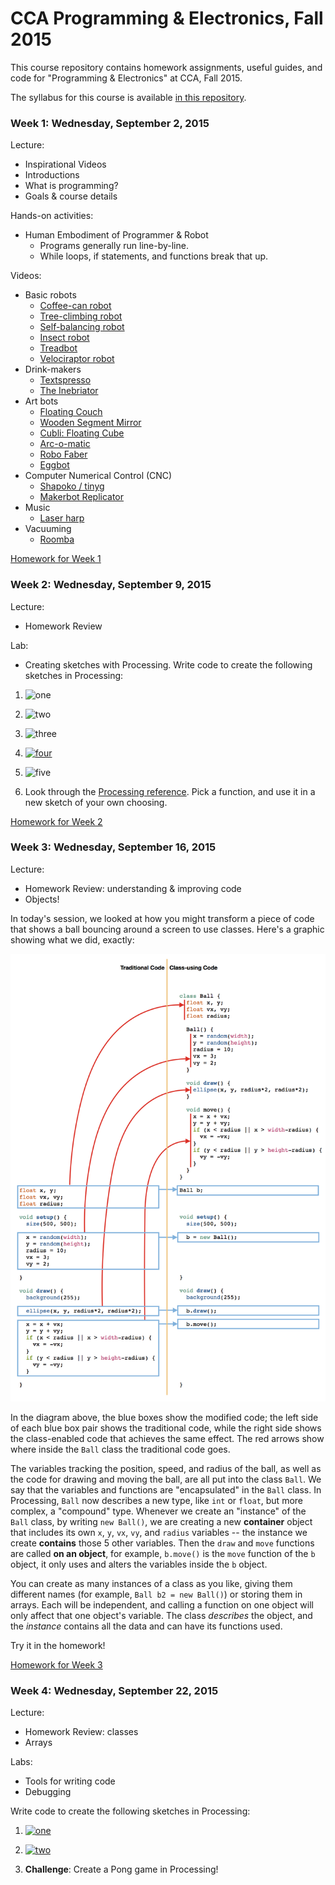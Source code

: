 # CCA Programming & Electronics, Fall 2015

This course repository contains homework assignments, useful guides, and code for "Programming & Electronics" at CCA, Fall 2015.

The syllabus for this course is available [in this repository](syllabus.pdf).

### Week 1: Wednesday, September 2, 2015

Lecture:
- Inspirational Videos
- Introductions
- What is programming?
- Goals & course details

Hands-on activities:
- Human Embodiment of Programmer & Robot
  - Programs generally run line-by-line.
  - While loops, if statements, and functions break that up.
  

Videos:
- Basic robots
  - [Coffee-can robot](http://www.youtube.com/watch?v=b0mIshBIbvI#t=24)
  - [Tree-climbing robot](http://www.youtube.com/watch?v=zkpH1BjD6Wc)
  - [Self-balancing robot](http://www.youtube.com/watch?v=Tw9Jr-SPL0Y)
  - [Insect robot](http://www.youtube.com/watch?v=tOsNXg2vAd4#t=120)
  - [Treadbot](http://www.youtube.com/watch?v=YblSltHDbIU)
  - [Velociraptor robot](http://www.youtube.com/watch?v=lPEg83vF_Tw)
- Drink-makers
  - [Textspresso](http://www.youtube.com/watch?v=kx9D74t7GD8#t=89)
  - [The Inebriator](http://www.youtube.com/watch?v=WqY7fchs7H0)
- Art bots
  - [Floating Couch](http://vimeo.com/72826106)
  - [Wooden Segment Mirror](https://www.youtube.com/watch?v=BZysu9QcceM#t=36)
  - [Cubli: Floating Cube](https://www.youtube.com/watch?v=n_6p-1J551Y)
  - [Arc-o-matic](http://vimeo.com/57082262#at=130)
  - [Robo Faber](http://vimeo.com/78771257)
  - [Eggbot](https://www.youtube.com/watch?v=w4cdbV2oaEc)
- Computer Numerical Control (CNC)
  - [Shapoko / tinyg](http://www.youtube.com/watch?v=pCC1GXnYfFI#t=11)
  - [Makerbot Replicator](http://www.youtube.com/watch?v=NAbiAzYhTOQ)
- Music
  - [Laser harp](http://www.youtube.com/watch?v=sLVXmsbVwUs#t=20)
- Vacuuming
  - [Roomba](https://www.youtube.com/watch?v=0DNkbZvVYvc)

[Homework for Week 1](hw/week1.md)


### Week 2: Wednesday, September 9, 2015

Lecture:
- Homework Review

Lab:
- Creating sketches with Processing. Write code to create the following sketches in Processing:

1. ![one](img/one.png)

2. ![two](img/two.png)

3. ![three](img/three.png)

4. [![four](img/four.png)](http://www.youtube.com/watch?v=jWNXFlGHuPA)

5. ![five](img/five.png)

6. Look through the [Processing reference](http://processing.org/reference). Pick a function, and use it in a new sketch of your own choosing.

[Homework for Week 2](hw/week2.md)

### Week 3: Wednesday, September 16, 2015

Lecture:
- Homework Review: understanding & improving code
- Objects!

In today's session, we looked at how you might transform a piece of code that shows a ball bouncing around a screen to use classes. Here's a graphic showing what we did, exactly:

![bouncing ball with or without classes](img/adding-some-class.png)

In the diagram above, the blue boxes show the modified code; the left side of each blue box pair shows the traditional code, while the right side shows the class-enabled code that achieves the same effect. The red arrows show where inside the `Ball` class the traditional code goes.

The variables tracking the position, speed, and radius of the ball, as well as the code for drawing and moving the ball, are all put into the class `Ball`. We say that the variables and functions are "encapsulated" in the `Ball` class. In Processing, `Ball` now describes a new type, like `int` or `float`, but more complex, a "compound" type. Whenever we create an "instance" of the `Ball` class, by writing `new Ball()`, we are creating a new **container** object that includes its own `x`, `y`, `vx`, `vy`, and `radius` variables -- the instance we create **contains** those 5 other variables. Then the `draw` and `move` functions are called **on an object**, for example, `b.move()` is the `move` function of the `b` object, it only uses and alters the variables inside the `b` object.

You can create as many instances of a class as you like, giving them different names (for example, `Ball b2 = new Ball()`) or storing them in arrays. Each will be independent, and calling a function on one object will only affect that one object's variable. The class *describes* the object, and the *instance* contains all the data and can have its functions used.

Try it in the homework!

[Homework for Week 3](hw/week3.md)

### Week 4: Wednesday, September 22, 2015

Lecture:
- Homework Review: classes
- Arrays

Labs:
- Tools for writing code
- Debugging

Write code to create the following sketches in Processing:

1. [![one](http://img.youtube.com/vi/35Ohe-EO1Ko/maxresdefault.jpg)](https://youtu.be/35Ohe-EO1Ko)

2. [![two](http://img.youtube.com/vi/Ida7ntOWq28/maxresdefault.jpg)](https://youtu.be/Ida7ntOWq28)

3. **Challenge**: Create a Pong game in Processing!


